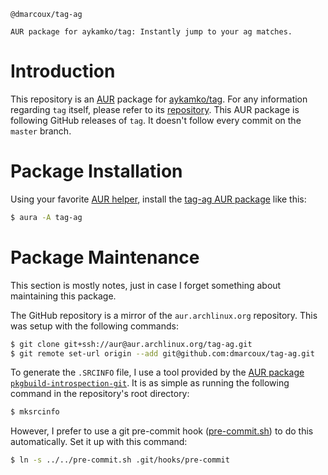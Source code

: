 ```
@dmarcoux/tag-ag

AUR package for aykamko/tag: Instantly jump to your ag matches.
```

# Introduction

This repository is an [AUR](https://wiki.archlinux.org/index.php/Arch_User_Repository) package for [aykamko/tag](https://github.com/aykamko/tag).
For any information regarding `tag` itself, please refer to its [repository](https://github.com/aykamko/tag).
This AUR package is following GitHub releases of `tag`.
It doesn't follow every commit on the `master` branch.

# Package Installation

Using your favorite [AUR helper](https://wiki.archlinux.org/index.php/AUR_helpers), install the [tag-ag AUR package](https://aur.archlinux.org/packages/tag-ag/) like this:

```bash
$ aura -A tag-ag
```

# Package Maintenance

This section is mostly notes, just in case I forget something about maintaining this package.

The GitHub repository is a mirror of the `aur.archlinux.org` repository.
This was setup with the following commands:

```bash
$ git clone git+ssh://aur@aur.archlinux.org/tag-ag.git
$ git remote set-url origin --add git@github.com:dmarcoux/tag-ag.git
```

To generate the `.SRCINFO` file, I use a tool provided by the [AUR package `pkgbuild-introspection-git`](https://aur.archlinux.org/packages/pkgbuild-introspection-git).
It is as simple as running the following command in the repository's root directory:

```bash
$ mksrcinfo
```

However, I prefer to use a git pre-commit hook ([pre-commit.sh](pre-commit.sh)) to do this automatically. Set it up with this command:

```bash
$ ln -s ../../pre-commit.sh .git/hooks/pre-commit
```
